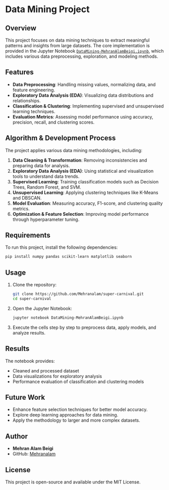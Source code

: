 # Data Mining Project

## Overview
This project focuses on data mining techniques to extract meaningful patterns and insights from large datasets. The core implementation is provided in the Jupyter Notebook [`DataMining-MehranAlamBeigi.ipynb`](https://github.com/Mehranalam/super-carnival/blob/main/DataMining-MehranAlamBeigi.ipynb), which includes various data preprocessing, exploration, and modeling methods.

## Features
- **Data Preprocessing**: Handling missing values, normalizing data, and feature engineering.
- **Exploratory Data Analysis (EDA)**: Visualizing data distributions and relationships.
- **Classification & Clustering**: Implementing supervised and unsupervised learning techniques.
- **Evaluation Metrics**: Assessing model performance using accuracy, precision, recall, and clustering scores.

## Algorithm & Development Process
The project applies various data mining methodologies, including:
1. **Data Cleaning & Transformation**: Removing inconsistencies and preparing data for analysis.
2. **Exploratory Data Analysis (EDA)**: Using statistical and visualization tools to understand data trends.
3. **Supervised Learning**: Training classification models such as Decision Trees, Random Forest, and SVM.
4. **Unsupervised Learning**: Applying clustering techniques like K-Means and DBSCAN.
5. **Model Evaluation**: Measuring accuracy, F1-score, and clustering quality metrics.
6. **Optimization & Feature Selection**: Improving model performance through hyperparameter tuning.

## Requirements
To run this project, install the following dependencies:

```bash
pip install numpy pandas scikit-learn matplotlib seaborn
```

## Usage
1. Clone the repository:
   ```bash
   git clone https://github.com/Mehranalam/super-carnival.git
   cd super-carnival
   ```
2. Open the Jupyter Notebook:
   ```bash
   jupyter notebook DataMining-MehranAlamBeigi.ipynb
   ```
3. Execute the cells step by step to preprocess data, apply models, and analyze results.

## Results
The notebook provides:
- Cleaned and processed dataset
- Data visualizations for exploratory analysis
- Performance evaluation of classification and clustering models

## Future Work
- Enhance feature selection techniques for better model accuracy.
- Explore deep learning approaches for data mining.
- Apply the methodology to larger and more complex datasets.

## Author
- **Mehran Alam Beigi**
- GitHub: [Mehranalam](https://github.com/Mehranalam)

## License
This project is open-source and available under the MIT License.

